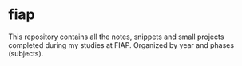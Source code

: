 # fiap
This repository contains all the notes, snippets and small projects completed during my studies at FIAP. Organized by year and phases (subjects).
